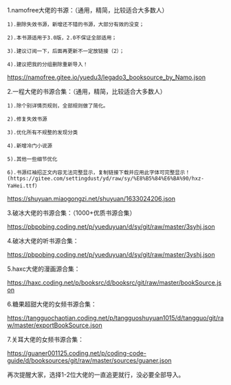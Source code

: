 1.namofree大佬的书源：（通用，精简，比较适合大多数人）

    1).删除失效书源，新增还不错的书源，大部分有效的没变；

    2).本书源适用于3.0版，2.0不保证全部适用；

    3).建议订阅一下，后面再更新不一定放链接（2）；

    4).建议把我的分组删除重新导入！

https://namofree.gitee.io/yuedu3/legado3_booksource_by_Namo.json



2.一程大佬的书源合集：（通用，精简，比较适合大多数人）

    1).除个别详情页规则，全部规则做了简化。

    2).修复失效书源

    3).优化所有不规整的发现分类

    4).新增冷门小说源

    5).其他一些细节优化

    6).书源红袖招正文内容无法完整显示，复制链接下载并应用此字体可完整显示！(https://gitee.com/settingdust/yd/raw/sy/%E8%B5%84%E6%BA%90/hxz-YaHei.ttf）

https://shuyuan.miaogongzi.net/shuyuan/1633024206.json

3.破冰大佬的书源合集：（1000+优质书源合集）

https://pbpobing.coding.net/p/yueduyuan/d/sy/git/raw/master/3syhj.json

4.破冰大佬的听书源合集：

https://pbpobing.coding.net/p/yueduyuan/d/sy/git/raw/master/3yshj.json

5.haxc大佬的漫画源合集：

https://haxc.coding.net/p/booksrc/d/booksrc/git/raw/master/bookSource.json

6.糖果超甜大佬的女频书源合集：

https://tangguochaotian.coding.net/p/tangguoshuyuan1015/d/tangguo/git/raw/master/exportBookSource.json

7.关耳大佬的女频书源合集：

https://guaner001125.coding.net/p/coding-code-guide/d/booksources/git/raw/master/sources/guaner.json

再次提醒大家，选择1-2位大佬的一直追更就行，没必要全部导入。